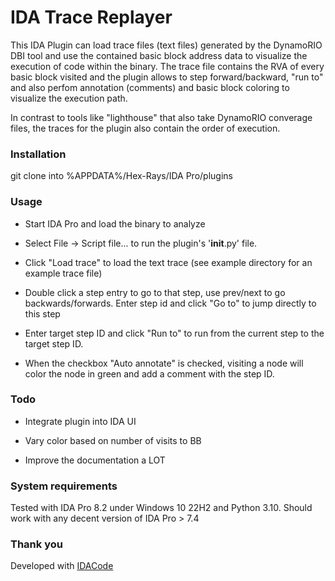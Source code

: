 # IDA Trace Replayer 

This IDA Plugin can load trace files (text files) generated by the DynamoRIO DBI tool and use the contained basic block address data to visualize the execution of code within the binary.
The trace file contains the RVA of every basic block visited and the plugin allows to step forward/backward, "run to" and also perfom annotation (comments) and basic block coloring to visualize the execution path.

In contrast to tools like "lighthouse" that also take DynamoRIO converage files, the traces for the plugin also contain the order of execution.

### Installation 

git clone into %APPDATA%/Hex-Rays/IDA Pro/plugins

### Usage

- Start IDA Pro and load the binary to analyze

- Select File -> Script file... to run the plugin's '__init__.py' file.

- Click "Load trace" to load the text trace (see example directory for an example trace file)

- Double click a step entry to go to that step, use prev/next to go backwards/forwards. Enter step id and click "Go to" to jump directly to this step

- Enter target step ID and click "Run to" to run from the current step to the target step ID.

- When the checkbox "Auto annotate" is checked, visiting a node will color the node in green and add a comment with the step ID.

### Todo

- Integrate plugin into IDA UI

- Vary color based on number of visits to BB

- Improve the documentation a LOT

### System requirements

Tested with IDA Pro 8.2 under Windows 10 22H2 and Python 3.10. Should work with any decent version of IDA Pro > 7.4

### Thank you

Developed with [IDACode](https://github.com/ioncodes/idacode)



